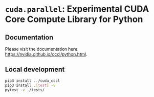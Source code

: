 # `cuda.parallel`: Experimental CUDA Core Compute Library for Python

## Documentation

Please visit the documentation here: https://nvidia.github.io/cccl/python.html.

## Local development

```bash
pip3 install ../cuda_cccl
pip3 install .[test] -v
pytest -v ./tests/
```
